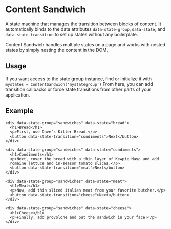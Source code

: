 # Content Sandwich

A state machine that manages the transition between blocks of content.
It automatically binds to the data attributes `data-state-group`, `data-state`, 
and `data-state-transition` to set up states without any boilerplate.

Content Sandwich handles multiple states on a page and works with
nested states by simply nesting the content in the DOM.

## Usage

If you want access to the state group instance, find or initialize it
with `mystates = ContentSandwich('mystategroup')` From here, you can add
transition callbacks or force state transitions from other parts of your
application.

## Example

    <div data-state-group="sandwiches" data-state="bread">
      <h1>Bread</h1>
      <p>First, use Dave's Killer Bread.</p>
      <button data-state-transition="condiments">Next</button>
    </div>

    <div data-state-group="sandwiches" data-state="condiments">
      <h1>Condiments</h1>
      <p>Next, cover the bread with a thin layer of Kewpie Mayo and add
      romaine lettuce and in-season tomato slices.</p>
      <button data-state-transition="meat">Next</button>
    </div>

    <div data-state-group="sandwiches" data-state="meat">
      <h1>Meat</h1>
      <p>Now, add thin sliced italian meat from your favorite butcher.</p>
      <button data-state-transition="cheese">Next</button>
    </div>

    <div data-state-group="sandwiches" data-state="cheese">
      <h1>Cheese</h1>
      <p>Finally, add provolone and put the sandwich in your face!</p>
    </div>
